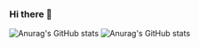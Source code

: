 ### Hi there 👋 

<!--
**RodrigoRabellino/RodrigoRabellino** is a ✨ _special_ ✨ repository because its `README.md` (this file) appears on your GitHub profile.

Here are some ideas to get you started:

- 🔭 I’m currently working on ...
- 🌱 I’m currently learning ...
- 👯 I’m looking to collaborate on ...
- 🤔 I’m looking for help with ...
- 💬 Ask me about ...
- 📫 How to reach me: ...
- 😄 Pronouns: ...
- ⚡ Fun fact: ...
-->
![Anurag's GitHub stats](https://github-readme-stats.vercel.app/api?username=RodrigoRabellino&show_icons=true&theme=gruvbox&hide_border=true)
![Anurag's GitHub stats](https://github-readme-streak-stats.herokuapp.com/?user=rodrigorabellino&theme=gruvbox&hide_border=true)
